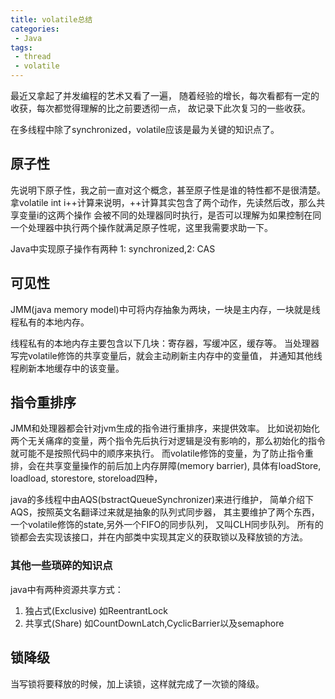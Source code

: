 ```yaml
---
title: volatile总结
categories:
 - Java
tags: 
 - thread
 - volatile
---
```


最近又拿起了并发编程的艺术又看了一遍，
随着经验的增长，每次看都有一定的收获，每次都觉得理解的比之前要透彻一点，
故记录下此次复习的一些收获。

在多线程中除了synchronized，volatile应该是最为关键的知识点了。

## 原子性
先说明下原子性，我之前一直对这个概念，甚至原子性是谁的特性都不是很清楚。
拿volatile int i++计算来说明，++计算其实包含了两个动作，先读然后改，那么共享变量i的这两个操作
会被不同的处理器同时执行，是否可以理解为如果控制在同一个处理器中执行两个操作就满足原子性呢，这里我需要求助一下。

Java中实现原子操作有两种
1: synchronized,2: CAS

## 可见性
JMM(java memory model)中可将内存抽象为两块，一块是主内存，一块就是线程私有的本地内存。

线程私有的本地内存主要包含以下几块：寄存器，写缓冲区，缓存等。
当处理器写完volatile修饰的共享变量后，就会主动刷新主内存中的变量值，
并通知其他线程刷新本地缓存中的该变量。

## 指令重排序
JMM和处理器都会针对jvm生成的指令进行重排序，来提供效率。
比如说初始化两个无关痛痒的变量，两个指令先后执行对逻辑是没有影响的，那么初始化的指令就可能不是按照代码中的顺序来执行。
而volatile修饰的变量，为了防止指令重排，会在共享变量操作的前后加上内存屏障(memory barrier),
具体有loadStore, loadload, storestore, storeload四种，

java的多线程中由AQS(bstractQueueSynchronizer)来进行维护，
简单介绍下AQS，按照英文名翻译过来就是抽象的队列式同步器，
其主要维护了两个东西，一个volatile修饰的state,另外一个FIFO的同步队列，
又叫CLH同步队列。
所有的锁都会去实现该接口，并在内部类中实现其定义的获取锁以及释放锁的方法。

### 其他一些琐碎的知识点
java中有两种资源共享方式：
1. 独占式(Exclusive) 如ReentrantLock
2. 共享式(Share) 如CountDownLatch,CyclicBarrier以及semaphore

## 锁降级
当写锁将要释放的时候，加上读锁，这样就完成了一次锁的降级。

